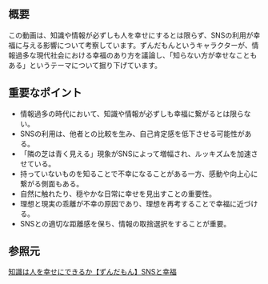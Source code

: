 ## 概要

この動画は、知識や情報が必ずしも人を幸せにするとは限らず、SNSの利用が幸福に与える影響について考察しています。ずんだもんというキャラクターが、情報過多な現代社会における幸福のあり方を議論し、「知らない方が幸せなこともある」というテーマについて掘り下げています。

## 重要なポイント

- 情報過多の時代において、知識や情報が必ずしも幸福に繋がるとは限らない。
- SNSの利用は、他者との比較を生み、自己肯定感を低下させる可能性がある。
- 「隣の芝は青く見える」現象がSNSによって増幅され、ルッキズムを加速させている。
- 持っていないものを知ることで不幸になることがある一方、感動や向上心に繋がる側面もある。
- 自然に触れたり、穏やかな日常に幸せを見出すことの重要性。
- 理想と現実の乖離が不幸の原因であり、理想を再考することで幸福に近づける。
- SNSとの適切な距離感を保ち、情報の取捨選択をすることが重要。

 ## 参照元
[知識は人を幸せにできるか【ずんだもん】SNSと幸福](https://www.youtube.com/embed/s1npG45vfQo)